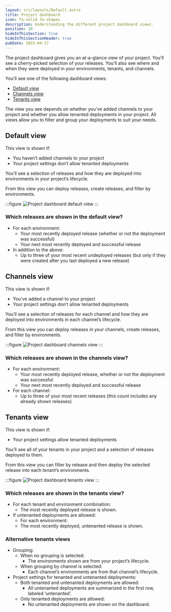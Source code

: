 ```yaml
---
layout: src/layouts/Default.astro
title: Project dashboard
icon: fa-solid fa-shapes
description: Understanding the different project dashboard views.
position: 20
hideInThisSection: true
hideInThisSectionHeader: true
pubDate: 2025-04-17
---
```


The project dashboard gives you an at-a-glance view of your project. You’ll see a cherry-picked selection of your releases. You’ll also see where and when they were deployed in your environments, tenants, and channels.

You’ll see one of the following dashboard views:

- [Default view](#default-view)
- [Channels view](#channels-view)
- [Tenants view](#tenants-view)

The view you see depends on whether you’ve added channels to your project and whether you allow tenanted deployments in your project. All views allow you to filter and group your deployments to suit your needs.

## Default view

This view is shown if:

- You haven’t added channels to your project
- Your project settings don’t allow tenanted deployments

You’ll see a selection of releases and how they are deployed into environments in your project’s lifecycle.

From this view you can deploy releases, create releases, and filter by environments.

:::figure
![Project dashboard default view](/docs/projects/dashboard/project-dashboard-default.jpeg)
:::

### Which releases are shown in the default view?

- For each environment:
  - Your most recently deployed release (whether or not the deployment was successful)
  - Your next most recently deployed and successful release
- In addition to the above:
  - Up to three of your most recent undeployed releases (but only if they were created after you last deployed a new release)

## Channels view

This view is shown if:

- You’ve added a channel to your project
- Your project settings don’t allow tenanted deployments

You’ll see a selection of releases for each channel and how they are deployed into environments in each channel’s lifecycle.

From this view you can deploy releases in your channels, create releases, and filter by environments.

:::figure
![Project dashboard channels view](/docs/projects/dashboard/project-dashboard-channels.jpeg)
:::

### Which releases are shown in the channels view?

- For each environment:
  - Your most recently deployed release, whether or not the deployment was successful
  - Your next most recently deployed and successful release
- For each channel:
  - Up to three of your most recent releases (this count includes any already shown releases)

## Tenants view

This view is shown if:

- Your project settings allow tenanted deployments

You’ll see all of your tenants in your project and a selection of releases deployed to them.

From this view you can filter by release and then deploy the selected release into each tenant’s environments.

:::figure
![Project dashboard tenants view](/docs/projects/dashboard/project-dashboard-tenants.jpeg)
:::

### Which releases are shown in the tenants view?

- For each tenant and environment combination:
  - The most recently deployed release is shown.
- If untenanted deployments are allowed:
  - For each environment:
  - The most recently deployed, untenanted release is shown.

### Alternative tenants views

- Grouping:
  - When no grouping is selected:
    - The environments shown are from your project’s lifecycle.
  - When grouping by channel is selected:
    - Each channel’s environments are from that channel’s lifecycle.
- Project settings for tenanted and untenanted deployments:
  - Both tenanted and untenanted deployments are allowed:
    - All untenanted deployments are summarized in the first row, labeled ‘untenanted’.
  - Only tenanted deployments are allowed:
    - No untenanted deployments are shown on the dashboard.
